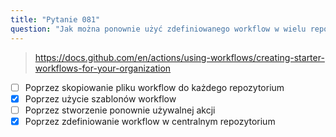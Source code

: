 ```yaml
---
title: "Pytanie 081"
question: "Jak można ponownie użyć zdefiniowanego workflow w wielu repozytoriach? (Wybierz dwie odpowiedzi.)"
---
```



> https://docs.github.com/en/actions/using-workflows/creating-starter-workflows-for-your-organization
- [ ] Poprzez skopiowanie pliku workflow do każdego repozytorium
- [x] Poprzez użycie szablonów workflow
- [ ] Poprzez stworzenie ponownie używalnej akcji
- [x] Poprzez zdefiniowanie workflow w centralnym repozytorium
